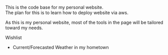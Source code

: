 This is the code base for my personal website.  
The plan for this is to learn how to deploy website via aws.

As this is my personal website, most of the tools in the page will be tailored 
toward my needs.

Wishlist
- Current/Forecasted Weather in my hometown
